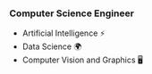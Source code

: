 ### Computer Science Engineer
- Artificial Intelligence :zap:
- Data Science :earth_africa:
- Computer Vision and Graphics :desktop_computer:
